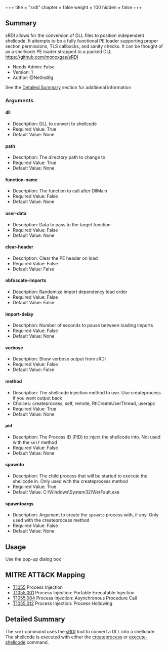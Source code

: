 +++
title = "srdi"
chapter = false
weight = 100
hidden = false
+++

## Summary

sRDI allows for the conversion of DLL files to position independent shellcode.
It attempts to be a fully functional PE loader supporting proper section permissions,
TLS callbacks, and sanity checks. It can be thought of as a shellcode PE loader strapped to a 
packed DLL. <https://github.com/monoxgas/sRDI>

- Needs Admin: False  
- Version: 1  
- Author: @Ne0nd0g

See the [Detailed Summary](#detailed-summary) section for additional information

### Arguments

#### dll

- Description: DLL to convert to shellcode
- Required Value: True
- Default Value: None

#### path

- Description: The directory path to change to
- Required Value: True
- Default Value: None

#### function-name

- Description: The function to call after DllMain
- Required Value: False
- Default Value: None

#### user-data

- Description: Data to pass to the target function
- Required Value: False
- Default Value: None

#### clear-header

- Description: Clear the PE header on load
- Required Value: False
- Default Value: False

#### obfuscate-imports

- Description: Randomize import dependency load order
- Required Value: False
- Default Value: False

#### import-delay

- Description: Number of seconds to pause between loading imports
- Required Value: False
- Default Value: None

#### verbose

- Description: Show verbose output from sRDI
- Required Value: False
- Default Value: False

#### method

- Description: The shellcode injection method to use. Use createprocess if you want output back
- Choices: createprocess, self, remote, RtlCreateUserThread, userapc
- Required Value: True
- Default Value: None

#### pid

- Description: The Process ID (PID) to inject the shellcode into. Not used with the `self` method
- Required Value: False
- Default Value: None

#### spawnto

- Description: The child process that will be started to execute the shellcode in. Only used with the createprocess method
- Required Value: True
- Default Value: C:\Windows\System32\WerFault.exe

#### spawntoargs

- Description: Argument to create the `spawnto` process with, if any. Only used with the createprocess method
- Required Value: False
- Default Value: None

## Usage

Use the pop-up dialog box

## MITRE ATT&CK Mapping

- [T1055](https://attack.mitre.org/techniques/T1055/) Process Injection
- [T1055.001](https://attack.mitre.org/techniques/T1055/002/) Process Injection: Portable Executable Injection
- [T1055.004](https://attack.mitre.org/techniques/T1055/004/) Process Injection: Asynchronous Procedure Call
- [T1055.012](https://attack.mitre.org/techniques/T1055/012/) Process Injection: Process Hollowing

## Detailed Summary

The `srdi` command uses the [sRDI](https://github.com/monoxgas/sRDI) tool to convert a DLL into a shellcode.
The shellcode is executed with either the [createprocess](./../createprocess) or 
[execute-shellcode](./../execute-shellcode) command.